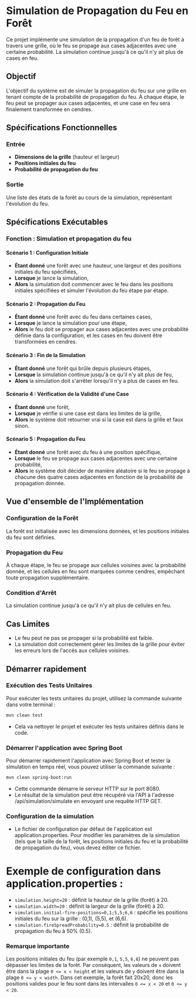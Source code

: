 # Simulation de Propagation du Feu en Forêt

Ce projet implémente une simulation de la propagation d'un feu de forêt à travers une grille, où le feu se propage aux cases adjacentes avec une certaine probabilité. La simulation continue jusqu'à ce qu'il n'y ait plus de cases en feu.

## Objectif

L'objectif du système est de simuler la propagation du feu sur une grille en tenant compte de la probabilité de propagation du feu. À chaque étape, le feu peut se propager aux cases adjacentes, et une case en feu sera finalement transformée en cendres.

## Spécifications Fonctionnelles

### Entrée

- **Dimensions de la grille** (hauteur et largeur)
- **Positions initiales du feu**
- **Probabilité de propagation du feu**

### Sortie

Une liste des états de la forêt au cours de la simulation, représentant l'évolution du feu.

## Spécifications Exécutables

### Fonction : Simulation et propagation du feu

#### Scénario 1 : Configuration Initiale

- **Étant donné** une forêt avec une hauteur, une largeur et des positions initiales du feu spécifiées,
- **Lorsque** je lance la simulation,
- **Alors** la simulation doit commencer avec le feu dans les positions initiales spécifiées et simuler l'évolution du feu étape par étape.

#### Scénario 2 : Propagation du Feu

- **Étant donné** une forêt avec du feu dans certaines cases,
- **Lorsque** je lance la simulation pour une étape,
- **Alors** le feu doit se propager aux cases adjacentes avec une probabilité définie dans la configuration, et les cases en feu doivent être transformées en cendres.

#### Scénario 3 : Fin de la Simulation

- **Étant donné** une forêt qui brûle depuis plusieurs étapes,
- **Lorsque** la simulation continue jusqu'à ce qu'il n'y ait plus de feu,
- **Alors** la simulation doit s'arrêter lorsqu'il n'y a plus de cases en feu.

#### Scénario 4 : Vérification de la Validité d'une Case

- **Étant donné** une forêt,
- **Lorsque** je vérifie si une case est dans les limites de la grille,
- **Alors** le système doit retourner vrai si la case est dans la grille et faux sinon.

#### Scénario 5 : Propagation du Feu

- **Étant donné** une forêt avec du feu à une position spécifique,
- **Lorsque** le feu se propage aux cases adjacentes avec une certaine probabilité,
- **Alors** le système doit décider de manière aléatoire si le feu se propage à chacune des quatre cases adjacentes en fonction de la probabilité de propagation donnée.

## Vue d'ensemble de l'Implémentation

### Configuration de la Forêt

La forêt est initialisée avec les dimensions données, et les positions initiales du feu sont définies.

### Propagation du Feu

À chaque étape, le feu se propage aux cellules voisines avec la probabilité donnée, et les cellules en feu sont marquées comme cendres, empêchant toute propagation supplémentaire.

### Condition d'Arrêt

La simulation continue jusqu'à ce qu'il n'y ait plus de cellules en feu.

## Cas Limites

- Le feu peut ne pas se propager si la probabilité est faible.
- La simulation doit correctement gérer les limites de la grille pour éviter les erreurs lors de l'accès aux cellules voisines.

## Démarrer rapidement

### Exécution des Tests Unitaires

Pour exécuter les tests unitaires du projet, utilisez la commande suivante dans votre terminal :

```bash
mvn clean test
```

- Cela va nettoyer le projet et exécuter les tests unitaires définis dans le code.

### Démarrer l'application avec Spring Boot

Pour démarrer rapidement l'application avec Spring Boot et tester la simulation en temps réel, vous pouvez utiliser la commande suivante :

```bash
mvn clean spring-boot:run
```

- Cette commande démarre le serveur HTTP sur le port 8080. 
- Le résultat de la simulation peut être récupéré via l'API à l'adresse /api/simulation/simulate en envoyant une requête HTTP GET.

### Configuration de la simulation
- Le fichier de configuration par défaut de l'application est application.properties. Pour modifier les paramètres de la simulation (tels que la taille de la forêt, les positions initiales du feu et la probabilité de propagation du feu), vous devez éditer ce fichier.
# Exemple de configuration dans application.properties :

- `simulation.height=20` : définit la hauteur de la grille (forêt) à 20.
- `simulation.width=20` : définit la largeur de la grille (forêt) à 20.
- `simulation.initial-fire-positions=0,1;5,5;6,6` : spécifie les positions initiales du feu sur la grille : (0,1), (5,5), et (6,6).
- `simulation.fireSpreadProbability=0.5` : définit la probabilité de propagation du feu à 50% (0.5).

### Remarque importante

Les positions initiales du feu (par exemple `0,1`, `5,5`, `6,6`) ne peuvent pas dépasser les limites de la forêt. Par conséquent, les valeurs de `x` doivent être dans la plage `0 <= x < height` et les valeurs de `y` doivent être dans la plage `0 <= y < width`. Dans cet exemple, la forêt fait 20x20, donc les positions valides pour le feu sont dans les intervalles `0 <= x < 20` et `0 <= y < 20`.
